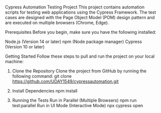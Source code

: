 Cypress Automation Testing Project
This project contains automation scripts for testing web applications using the Cypress Framework. The test cases are designed with the Page Object Model (POM) design pattern and are executed on multiple browsers (Chrome, Edge).

Prerequisites
Before you begin, make sure you have the following installed:

Node.js (Version 14 or later)
npm (Node package manager)
Cypress (Version 10 or later)

Getting Started
Follow these steps to pull and run the project on your local machine:
1. Clone the Repository
Clone the project from GitHub by running the following command:
git clone https://github.com/UDAY1549/cypressautomation.git

2. Install Dependencies
   npm install
   
4. Running the Tests
Run in Parallel (Multiple Browsers)
npm run test:parallel
Run in UI Mode (Interactive Mode)
npx cypress open
